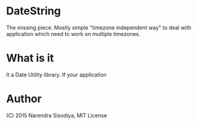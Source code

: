 # DateString
The missing piece. Mostly simple "timezone independent way" to deal with application which need to work on multiple timezones.

# What is it
It a Date Utility library. If your application 

# Author
(C) 2015 Narendra Sisodiya, MIT License
